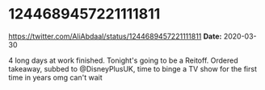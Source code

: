 # 1244689457221111811
https://twitter.com/AliAbdaal/status/1244689457221111811
**Date:** 2020-03-30

4 long days at work finished. Tonight's going to be a Reitoff. Ordered takeaway, subbed to @DisneyPlusUK, time to binge a TV show for the first time in years omg can't wait
